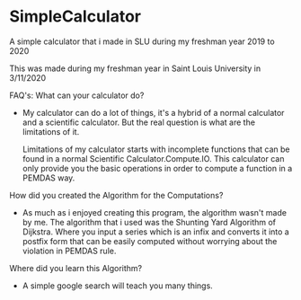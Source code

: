 # SimpleCalculator
A simple calculator that i made in SLU during my freshman year 2019 to 2020

This was made during my freshman year in Saint Louis University in 3/11/2020

FAQ's:
What can your calculator do?
- My calculator can do a lot of things, it's a hybrid of a normal calculator and a scientific calculator. But the real question is
  what are the limitations of it.

  Limitations of my calculator starts with incomplete functions that can be found in a normal Scientific Calculator.Compute.IO. This calculator
  can only provide you the basic operations in order to compute a function in a PEMDAS way.
  
How did you created the Algorithm for the Computations?
- As much as i enjoyed creating this program, the algorithm wasn't made by me. The algorithm that i used was the Shunting Yard Algorithm
  of Dijkstra. Where you input a series which is an infix and converts it into a postfix form that can be easily computed without worrying
  about the violation in PEMDAS rule.
  
Where did you learn this Algorithm?
- A simple google search will teach you many things.
